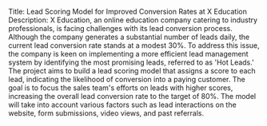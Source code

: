 Title: Lead Scoring Model for Improved Conversion Rates at X Education
Description:
X Education, an online education company catering to industry professionals, is facing challenges with its lead conversion process. Although the company generates a substantial number of leads daily, the current lead conversion rate stands at a modest 30%. To address this issue, the company is keen on implementing a more efficient lead management system by identifying the most promising leads, referred to as 'Hot Leads.'
The project aims to build a lead scoring model that assigns a score to each lead, indicating the likelihood of conversion into a paying customer. The goal is to focus the sales team's efforts on leads with higher scores, increasing the overall lead conversion rate to the target of 80%. The model will take into account various factors such as lead interactions on the website, form submissions, video views, and past referrals.

